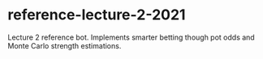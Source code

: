 # reference-lecture-2-2021
Lecture 2 reference bot. Implements smarter betting though pot odds and Monte Carlo strength estimations.
